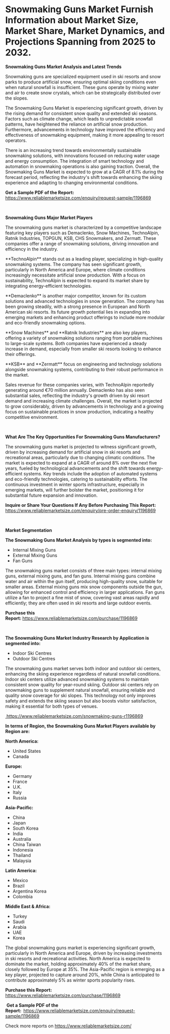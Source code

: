 <p><h1>Snowmaking Guns Market Furnish Information about Market Size, Market Share, Market Dynamics, and Projections Spanning from 2025 to 2032.</h1></p><p><strong>Snowmaking Guns Market Analysis and Latest Trends</strong></p>
<p><p>Snowmaking guns are specialized equipment used in ski resorts and snow parks to produce artificial snow, ensuring optimal skiing conditions even when natural snowfall is insufficient. These guns operate by mixing water and air to create snow crystals, which can be strategically distributed over the slopes.</p><p>The Snowmaking Guns Market is experiencing significant growth, driven by the rising demand for consistent snow quality and extended ski seasons. Factors such as climate change, which leads to unpredictable snowfall patterns, have heightened the reliance on artificial snow production. Furthermore, advancements in technology have improved the efficiency and effectiveness of snowmaking equipment, making it more appealing to resort operators.</p><p>There is an increasing trend towards environmentally sustainable snowmaking solutions, with innovations focused on reducing water usage and energy consumption. The integration of smart technology and automation in snowmaking operations is also gaining traction. Overall, the Snowmaking Guns Market is expected to grow at a CAGR of 8.1% during the forecast period, reflecting the industry's shift towards enhancing the skiing experience and adapting to changing environmental conditions.</p></p>
<p><strong>Get a Sample PDF of the Report:&nbsp;</strong> <a href="https://www.reliablemarketsize.com/enquiry/request-sample/1196869?utm_campaign=3550&utm_medium=2&utm_source=Github&utm_content=ia&utm_term=10042025&utm_id=snowmaking-guns">https://www.reliablemarketsize.com/enquiry/request-sample/1196869</a></p>
<p>&nbsp;</p>
<p><strong>Snowmaking Guns Major Market Players</strong></p>
<p><p>The snowmaking guns market is characterized by a competitive landscape featuring key players such as Demaclenko, Snow Machines, TechnoAlpin, Ratnik Industries, TOPGUN, KSB, CHS Snowmakers, and Zermatt. These companies offer a range of snowmaking solutions, driving innovation and efficiency in the industry.</p><p>**TechnoAlpin** stands out as a leading player, specializing in high-quality snowmaking systems. The company has seen significant growth, particularly in North America and Europe, where climate conditions increasingly necessitate artificial snow production. With a focus on sustainability, TechnoAlpin is expected to expand its market share by integrating energy-efficient technologies.</p><p>**Demaclenko** is another major competitor, known for its custom solutions and advanced technologies in snow generation. The company has been growing steadily, with a strong presence in European and North American ski resorts. Its future growth potential lies in expanding into emerging markets and enhancing product offerings to include more modular and eco-friendly snowmaking options.</p><p>**Snow Machines** and **Ratnik Industries** are also key players, offering a variety of snowmaking solutions ranging from portable machines to large-scale systems. Both companies have experienced a steady increase in demand, especially from smaller ski resorts looking to enhance their offerings.</p><p>**KSB** and **Zermatt** focus on engineering and technology solutions alongside snowmaking systems, contributing to their robust performance in the market.</p><p>Sales revenue for these companies varies, with TechnoAlpin reportedly generating around €70 million annually. Demaclenko has also seen substantial sales, reflecting the industry's growth driven by ski resort demand and increasing climate challenges. Overall, the market is projected to grow considerably, driven by advancements in technology and a growing focus on sustainable practices in snow production, indicating a healthy competitive environment.</p></p>
<p>&nbsp;</p>
<p><strong>What Are The Key Opportunities For Snowmaking Guns Manufacturers?</strong></p>
<p><p>The snowmaking guns market is projected to witness significant growth, driven by increasing demand for artificial snow in ski resorts and recreational areas, particularly due to changing climatic conditions. The market is expected to expand at a CAGR of around 8% over the next five years, fueled by technological advancements and the shift towards energy-efficient systems. Key trends include the adoption of automated systems and eco-friendly technologies, catering to sustainability efforts. The continuous investment in winter sports infrastructure, especially in emerging markets, will further bolster the market, positioning it for substantial future expansion and innovation.</p></p>
<p><strong>Inquire or Share Your Questions If Any Before Purchasing This Report:</strong> <a href="https://www.reliablemarketsize.com/enquiry/pre-order-enquiry/1196869?utm_campaign=3550&utm_medium=2&utm_source=Github&utm_content=ia&utm_term=10042025&utm_id=snowmaking-guns">https://www.reliablemarketsize.com/enquiry/pre-order-enquiry/1196869</a></p>
<p>&nbsp;</p>
<p><strong>Market Segmentation</strong></p>
<p><strong>The Snowmaking Guns Market Analysis by types is segmented into:</strong></p>
<p><ul><li>Internal Mixing Guns</li><li>External Mixing Guns</li><li>Fan Guns</li></ul></p>
<p><p>The snowmaking guns market consists of three main types: internal mixing guns, external mixing guns, and fan guns. Internal mixing guns combine water and air within the gun itself, producing high-quality snow, suitable for smaller areas. External mixing guns mix snow components outside the gun, allowing for enhanced control and efficiency in larger applications. Fan guns utilize a fan to project a fine mist of snow, covering vast areas rapidly and efficiently; they are often used in ski resorts and large outdoor events.</p></p>
<p><strong>Purchase this Report:&nbsp;</strong><a href="https://www.reliablemarketsize.com/purchase/1196869?utm_campaign=3550&utm_medium=2&utm_source=Github&utm_content=ia&utm_term=10042025&utm_id=snowmaking-guns">https://www.reliablemarketsize.com/purchase/1196869</a></p>
<p>&nbsp;</p>
<p><strong>The Snowmaking Guns Market Industry Research by Application is segmented into:</strong></p>
<p><ul><li>Indoor Ski Centres</li><li>Outdoor Ski Centres</li></ul></p>
<p><p>The snowmaking guns market serves both indoor and outdoor ski centers, enhancing the skiing experience regardless of natural snowfall conditions. Indoor ski centers utilize advanced snowmaking systems to maintain consistent snow quality for year-round skiing. Outdoor ski centers rely on snowmaking guns to supplement natural snowfall, ensuring reliable and quality snow coverage for ski slopes. This technology not only improves safety and extends the skiing season but also boosts visitor satisfaction, making it essential for both types of venues.</p></p>
<p><a href="https://www.reliablemarketsize.com/snowmaking-guns-r1196869?utm_campaign=3550&utm_medium=2&utm_source=Github&utm_content=ia&utm_term=10042025&utm_id=snowmaking-guns">&nbsp;https://www.reliablemarketsize.com/snowmaking-guns-r1196869</a></p>
<p><strong>In terms of Region, the Snowmaking Guns Market Players available by Region are:</strong></p>
<p>
    <p> <strong> North America: </strong>
        <ul>
            <li>United States</li>
            <li>Canada</li>
        </ul>
        </p> 
    <p> <strong> Europe: </strong>
        <ul>
            <li>Germany</li>
            <li>France</li>
            <li>U.K.</li>
            <li>Italy</li>
            <li>Russia</li>
        </ul>
        </p> 
    <p> <strong> Asia-Pacific: </strong>
        <ul>
            <li>China</li>
            <li>Japan</li>
            <li>South Korea</li>
            <li>India</li>
            <li>Australia</li>
            <li>China Taiwan</li>
            <li>Indonesia</li>
            <li>Thailand</li>
            <li>Malaysia</li>
        </ul>
        </p> 
    <p> <strong> Latin America: </strong>
        <ul>
            <li>Mexico</li>
            <li>Brazil</li>
            <li>Argentina Korea</li>
            <li>Colombia</li>
        </ul>
        </p> 
    <p> <strong> Middle East & Africa: </strong>
        <ul>
            <li>Turkey</li>
            <li>Saudi</li>
            <li>Arabia</li>
            <li>UAE</li>
            <li>Korea</li>
        </ul>
    </p>
    </p>
<p><p>The global snowmaking guns market is experiencing significant growth, particularly in North America and Europe, driven by increasing investments in ski resorts and recreational activities. North America is expected to dominate the market, holding approximately 40% of the market share, closely followed by Europe at 35%. The Asia-Pacific region is emerging as a key player, projected to capture around 20%, while China is anticipated to contribute approximately 5% as winter sports popularity rises.</p></p>
<p><strong>Purchase this Report: </strong><a href="https://www.reliablemarketsize.com/purchase/1196869?utm_campaign=3550&utm_medium=2&utm_source=Github&utm_content=ia&utm_term=10042025&utm_id=snowmaking-guns">https://www.reliablemarketsize.com/purchase/1196869</a></p>
<p>&nbsp;<strong>Get a Sample PDF of the Report:&nbsp;&nbsp;</strong><a href="https://www.reliablemarketsize.com/enquiry/request-sample/1196869?utm_campaign=3550&utm_medium=2&utm_source=Github&utm_content=ia&utm_term=10042025&utm_id=snowmaking-guns">https://www.reliablemarketsize.com/enquiry/request-sample/1196869</a></p>
<p><strong></strong></p>
<p>Check more reports on <a href="https://www.reliablemarketsize.com/?utm_campaign=3550&utm_medium=2&utm_source=Github&utm_content=ia&utm_term=10042025&utm_id=snowmaking-guns">https://www.reliablemarketsize.com/</a></p>